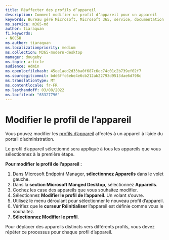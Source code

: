 ```yaml
---
title: Réaffecter des profils d’appareil
description: Comment modifier un profil d’appareil pour un appareil
keywords: Bureau géré Microsoft, Microsoft 365, service, documentation
ms.service: m365-md
author: tiaraquan
f1.keywords:
- NOCSH
ms.author: tiaraquan
ms.localizationpriority: medium
ms.collection: M365-modern-desktop
manager: dougeby
ms.topic: article
audience: Admin
ms.openlocfilehash: 45ee1aed2d33ba0f687c6ec74c01c2b739ef02f7
ms.sourcegitcommit: bdd6ffc6ebe4e6cb212ab22793d9513dae6d798c
ms.translationtype: MT
ms.contentlocale: fr-FR
ms.lasthandoff: 03/08/2022
ms.locfileid: "63327796"
---
```

# <a name="change-the-device-profile"></a>Modifier le profil de l’appareil

Vous pouvez modifier les [profils d’appareil](../service-description/profiles.md) affectés à un appareil à l’aide du portail d’administration.

Le profil d’appareil sélectionné sera appliqué à tous les appareils que vous sélectionnez à la première étape.

**Pour modifier le profil de l’appareil :**

1. Dans Microsoft Endpoint Manager, **sélectionnez Appareils** dans le volet gauche.
1. Dans la **section Microsoft Manged Desktop**, sélectionnez **Appareils**.  
1. Cochez les case des appareils que vous souhaitez modifier.
1. Sélectionnez **Modifier le profil de l’appareil**. Un volant s’ouvre.
1. Utilisez le menu déroulant pour sélectionner le nouveau profil d’appareil.
1. Vérifiez que le **curseur Réinitialiser** l’appareil est définie comme vous le souhaitez.
1. **Sélectionnez Modifier le profil**.

Pour déplacer des appareils distincts vers différents profils, vous devez répéter ce processus pour chaque profil d’appareil.
